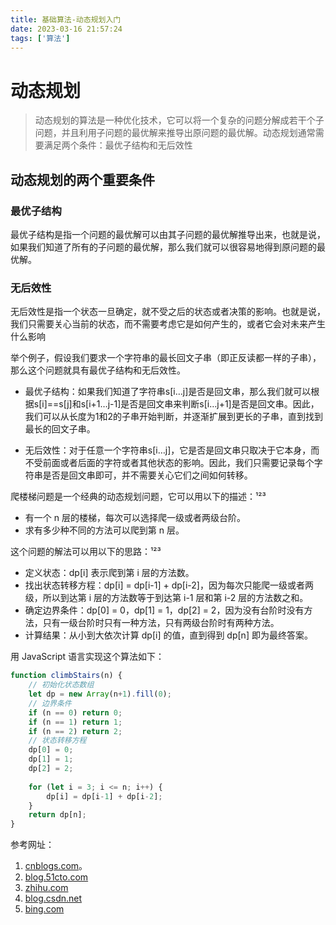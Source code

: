 ```yaml
---
title: 基础算法-动态规划入门
date: 2023-03-16 21:57:24
tags: ['算法']
---
```


# 动态规划

> 动态规划的算法是一种优化技术，它可以将一个复杂的问题分解成若干个子问题，并且利用子问题的最优解来推导出原问题的最优解。动态规划通常需要满足两个条件：最优子结构和无后效性

## 动态规划的两个重要条件

### 最优子结构

最优子结构是指一个问题的最优解可以由其子问题的最优解推导出来，也就是说，如果我们知道了所有的子问题的最优解，那么我们就可以很容易地得到原问题的最优解。

### 无后效性

无后效性是指一个状态一旦确定，就不受之后的状态或者决策的影响。也就是说，我们只需要关心当前的状态，而不需要考虑它是如何产生的，或者它会对未来产生什么影响

举个例子，假设我们要求一个字符串的最长回文子串（即正反读都一样的子串），那么这个问题就具有最优子结构和无后效性。

- 最优子结构：如果我们知道了字符串s[i…j]是否是回文串，那么我们就可以根据s[i]==s[j]和s[i+1…j-1]是否是回文串来判断s[i…j+1]是否是回文串。因此，我们可以从长度为1和2的子串开始判断，并逐渐扩展到更长的子串，直到找到最长的回文子串。

- 无后效性：对于任意一个字符串s[i…j]，它是否是回文串只取决于它本身，而不受前面或者后面的字符或者其他状态的影响。因此，我们只需要记录每个字符串是否是回文串即可，并不需要关心它们之间如何转移。


爬楼梯问题是一个经典的动态规划问题，它可以用以下的描述：¹²³

- 有一个 n 层的楼梯，每次可以选择爬一级或者两级台阶。
- 求有多少种不同的方法可以爬到第 n 层。

这个问题的解法可以用以下的思路：¹²³

- 定义状态：dp[i] 表示爬到第 i 层的方法数。
- 找出状态转移方程：dp[i] = dp[i-1] + dp[i-2]，因为每次只能爬一级或者两级，所以到达第 i 层的方法数等于到达第 i-1 层和第 i-2 层的方法数之和。
- 确定边界条件：dp[0] = 0，dp[1] = 1，dp[2] = 2，因为没有台阶时没有方法，只有一级台阶时只有一种方法，只有两级台阶时有两种方法。
- 计算结果：从小到大依次计算 dp[i] 的值，直到得到 dp[n] 即为最终答案。

用 JavaScript 语言实现这个算法如下：

```javascript
function climbStairs(n) {
    // 初始化状态数组
    let dp = new Array(n+1).fill(0);
    // 边界条件
    if (n == 0) return 0;
    if (n == 1) return 1;
    if (n == 2) return 2;
    // 状态转移方程
    dp[0] = 0;
    dp[1] = 1;
    dp[2] = 2;
    
    for (let i = 3; i <= n; i++) {
        dp[i] = dp[i-1] + dp[i-2];
    }
    return dp[n];
}
```

参考网址：

1. [cnblogs.com](https://www.cnblogs.com/icode-girl/p/5312679.html)。
2. [blog.51cto.com](https://blog.51cto.com/u_6468453/6124483)
3. [zhihu.com](https://www.zhihu.com/question/43361359)
4. [blog.csdn.net](https://blog.csdn.net/qq_25800311/article/details/90635979)
5. [bing.com](https://www.bing.com/search?q=%E6%9C%80%E4%BC%98%E5%AD%90%E7%BB%93%E6%9E%84%E5%92%8C%E6%97%A0%E5%90%8E%E6%95%88%E6%80%A7&toWww=1&redig=0E9313C4E45E4D468016AAA33CB82A8E)
